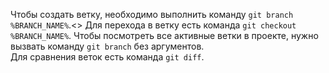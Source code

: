 Чтобы создать ветку, необходимо выполнить команду `git branch %BRANCH_NAME%`.<>
Для перехода в ветку есть команда `git checkout %BRANCH_NAME%`. 
Чтобы посмотреть все активные ветки в проекте, нужно вызвать команду `git branch` без аргументов.  
Для сравнения веток есть команда `git diff`.